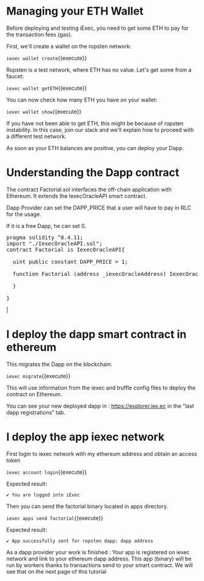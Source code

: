 # Managing your ETH Wallet


Before deploying and testing iExec, you need to get some ETH to pay for the transaction fees (gas).

First, we'll create a  wallet on the ropsten network:

`iexec wallet create`{{execute}}

Ropsten is a test network, where ETH has no value. Let's get some from a faucet:

`iexec wallet getETH`{{execute}}

You can now check how many ETH you have on your wallet:

`iexec wallet show`{{execute}}

If you have not been able to get ETH, this might be because of ropsten instability. In this
case, join our slack and we'll explain how to proceed with a different test network.

As soon as your ETH balances are positive, you can deploy your Dapp.

# Understanding the Dapp contract

The contract Factorial.sol interfaces the off-chain application with Ethereum. It extends the IexecOracleAPI smart contract.

Dapp Provider can set the DAPP_PRICE that a user will have to pay in RLC for the usage.

If it is a free Dapp, he can set 0.


<pre class="file" data-filename="iexec-factorial/contracts/Factorial.sol" data-target="replace">
pragma solidity ^0.4.11;
import "./IexecOracleAPI.sol";
contract Factorial is IexecOracleAPI{

  uint public constant DAPP_PRICE = 1;

  function Factorial (address _iexecOracleAddress) IexecOracleAPI(_iexecOracleAddress,DAPP_PRICE){

  }

}
</pre>
|

# I deploy the dapp smart contract in ethereum

This migrates the Dapp on the blockchain:

`iexec migrate`{{execute}}

This will use information from the iexec and truffle config files to deploy the contract on Ethereum.

You can see your new deployed dapp in  :
https://explorer.iex.ec in the "last dapp registrations" tab.

# I deploy the app iexec network
First login to iexec network with my ethereum address and obtain an access token  

`iexec account login`{{execute}}

Expected result:

`✔ You are logged into iExec`

Then you can send the factorial binary located in apps directory.

`iexec apps send factorial`{{execute}}


Expected result:

`
✔ App successfully sent for ropsten dapp: dapp address
`

As a dapp provider your work is finished :
Your app is registered on iexec network and link to your ethereum dapp address. 
This app (binary) will be run by workers thanks to transactions send to your smart contract.
We will see that on the next page of this tutorial
 